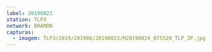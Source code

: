 ```yaml
---
label: 20190823
station: TLP3
network: BRAMON
capturas:
  - imagem: TLP3/2019/201908/20190823/M20190824_075529_TLP_3P.jpg
---
```

